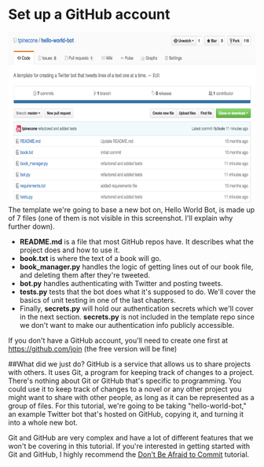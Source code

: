 
# Set up a GitHub account
<img src="Screen Shot 2016-07-12 at 10.58.03 PM.png" height="350"><br>
The template we're going to base a new bot on, Hello World Bot, is made up of 7 files (one of them is not visible in this screenshot. I'll explain why further down).
* **README.md** is a file that most GitHub repos have. It describes what the project does and how to use it.
* **book.txt** is where the text of a book will go.
* **book_manager.py** handles the logic of getting lines out of our book file, and deleting them after they're tweeted.
*  **bot.py** handles authenticating with Twitter and posting tweets.
*  **tests.py** tests that the bot does what it's supposed to do. We'll cover the basics of unit testing in one of the last chapters.
*  Finally, **secrets.py** will hold our authentication secrets which we'll cover in the next section. **secrets.py** is not included in the template repo since we don't want to make our authentication info publicly accessible.

If you don't have a GitHub account, you'll need to create one first at https://github.com/join (the free version will be fine)

##What did we just do?
GitHub is a service that allows us to share projects with others. It uses Git, a program for keeping track of changes to a project. There's nothing about Git or GitHub that's specific to programming. You could use it to keep track of changes to a novel or any other project you might want to share with other people, as long as it can be represented as a group of files. For this tutorial, we're going to be taking "hello-world-bot," an example Twitter bot that's hosted on GitHub, copying it, and turning it into a whole new bot.

Git and GitHub are very complex and have a lot of different features that we won't be covering in this tutorial. If you're interested in getting started with Git and GitHub, I highly recommend the <a href="https://dont-be-afraid-to-commit.readthedocs.io/en/latest/">Don't Be Afraid to Commit</a> tutorial.


